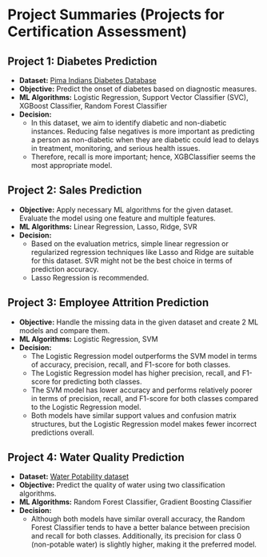 # Project Summaries (Projects for Certification Assessment)

## Project 1: Diabetes Prediction
- **Dataset:** [Pima Indians Diabetes Database](https://www.kaggle.com/datasets/uciml/pima-indians-diabetes-database)
- **Objective:** Predict the onset of diabetes based on diagnostic measures.
- **ML Algorithms:** Logistic Regression, Support Vector Classifier (SVC), XGBoost Classifier, Random Forest Classifier
- **Decision:** 
  - In this dataset, we aim to identify diabetic and non-diabetic instances. Reducing false negatives is more important as predicting a person as non-diabetic when they are diabetic could lead to delays in treatment, monitoring, and serious health issues.
  - Therefore, recall is more important; hence, XGBClassifier seems the most appropriate model.

## Project 2: Sales Prediction
- **Objective:** Apply necessary ML algorithms for the given dataset. Evaluate the model using one feature and multiple features.
- **ML Algorithms:** Linear Regression, Lasso, Ridge, SVR
- **Decision:**
  - Based on the evaluation metrics, simple linear regression or regularized regression techniques like Lasso and Ridge are suitable for this dataset. SVR might not be the best choice in terms of prediction accuracy.
  - Lasso Regression is recommended.

## Project 3: Employee Attrition Prediction
- **Objective:** Handle the missing data in the given dataset and create 2 ML models and compare them.
- **ML Algorithms:** Logistic Regression, SVM
- **Decision:**
  - The Logistic Regression model outperforms the SVM model in terms of accuracy, precision, recall, and F1-score for both classes.
  - The Logistic Regression model has higher precision, recall, and F1-score for predicting both classes.
  - The SVM model has lower accuracy and performs relatively poorer in terms of precision, recall, and F1-score for both classes compared to the Logistic Regression model.
  - Both models have similar support values and confusion matrix structures, but the Logistic Regression model makes fewer incorrect predictions overall.

## Project 4: Water Quality Prediction
- **Dataset:** [Water Potability dataset](https://www.kaggle.com/datasets/adityakadiwal/water-potability)
- **Objective:** Predict the quality of water using two classification algorithms.
- **ML Algorithms:** Random Forest Classifier, Gradient Boosting Classifier
- **Decision:**
  - Although both models have similar overall accuracy, the Random Forest Classifier tends to have a better balance between precision and recall for both classes. Additionally, its precision for class 0 (non-potable water) is slightly higher, making it the preferred model.
